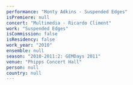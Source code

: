 ```yaml
---
performance: "Monty Adkins - Suspended Edges"
isPremiere: null
concert: "Multimedia - Ricardo Climent"
work: "Suspended Edges"
isCommission: false
isResidency: false
work_year: "2010"
ensemble: null
season: "2010-2011:2: GEMDays 2011"
venue: "Phipps Concert Hall"
person: null
country: null
---
```


